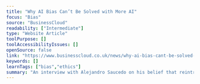 ```yaml
---
title: "Why AI Bias Can’t Be Solved with More AI"
focus: "Bias"
source: "BusinessCloud"
readability: ["Intermediate"]
type: "Website Article"
toolPurpose: []
toolAccessibilityIssues: []
openSource: false
link: "https://www.businesscloud.co.uk/news/why-ai-bias-cant-be-solved-with-more-ai/"
keywords: []
learnTags: ["bias","ethics"]
summary: "An interview with Alejandro Saucedo on his belief that reintroducing human experise, instead of more technology, can prevent AI bias. "
---
```


